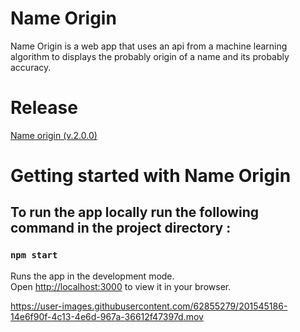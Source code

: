 # Name Origin
Name Origin is a web app that uses an api from a machine learning algorithm to displays the probably origin of a name and its probably accuracy.

# Release
[Name origin (v.2.0.0)](https://nameorigin.netlify.app/)

# Getting started with Name Origin

## To run the app locally run the following command in the project directory :

### `npm start`

Runs the app in the development mode.\
Open [http://localhost:3000](http://localhost:3000) to view it in your browser.

https://user-images.githubusercontent.com/62855279/201545186-14e6f90f-4c13-4e6d-967a-36612f47397d.mov

